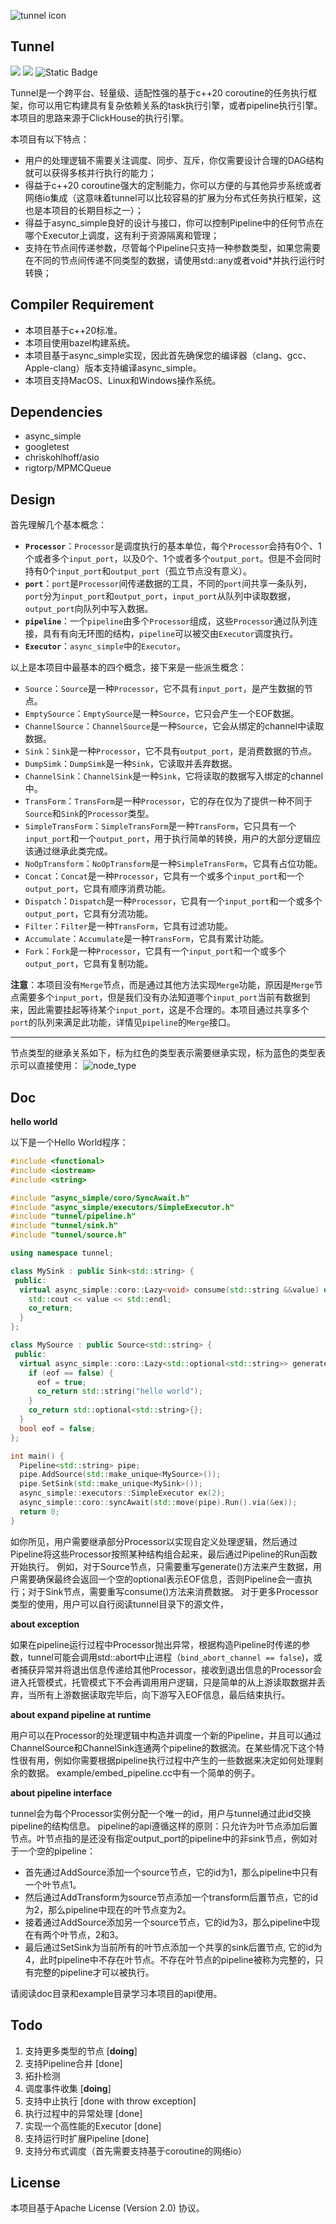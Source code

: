 ![tunnel icon](https://github.com/chloro-pn/draw_io_repo/blob/master/tunnel.svg)
## Tunnel

![](https://tokei.rs/b1/github/chloro-pn/tunnel) ![](https://tokei.rs/b1/github/chloro-pn/tunnel?category=files) ![Static Badge](https://img.shields.io/badge/c%2B%2B-20-blue)

Tunnel是一个跨平台、轻量级、适配性强的基于c++20 coroutine的任务执行框架，你可以用它构建具有复杂依赖关系的task执行引擎，或者pipeline执行引擎。本项目的思路来源于ClickHouse的执行引擎。

本项目有以下特点：
* 用户的处理逻辑不需要关注调度、同步、互斥，你仅需要设计合理的DAG结构就可以获得多核并行执行的能力；
* 得益于c++20 coroutine强大的定制能力，你可以方便的与其他异步系统或者网络io集成（这意味着tunnel可以比较容易的扩展为分布式任务执行框架，这也是本项目的长期目标之一）；
* 得益于async_simple良好的设计与接口，你可以控制Pipeline中的任何节点在哪个Executor上调度，这有利于资源隔离和管理；
* 支持在节点间传递参数，尽管每个Pipeline只支持一种参数类型，如果您需要在不同的节点间传递不同类型的数据，请使用std::any或者void*并执行运行时转换；

## Compiler Requirement
* 本项目基于c++20标准。
* 本项目使用bazel构建系统。
* 本项目基于async_simple实现，因此首先确保您的编译器（clang、gcc、Apple-clang）版本支持编译async_simple。
* 本项目支持MacOS、Linux和Windows操作系统。

## Dependencies
* async_simple
* googletest
* chriskohlhoff/asio
* rigtorp/MPMCQueue

## Design
首先理解几个基本概念：
* **`Processor`**：`Processor`是调度执行的基本单位，每个`Processor`会持有0个、1个或者多个`input_port`，以及0个、1个或者多个`output_port`。但是不会同时持有0个`input_port`和`output_port`（孤立节点没有意义）。
* **`port`**：`port`是`Processor`间传递数据的工具，不同的`port`间共享一条队列，`port`分为`input_port`和`output_port`，`input_port`从队列中读取数据，`output_port`向队列中写入数据。
* **`pipeline`**：一个`pipeline`由多个`Processor`组成，这些`Processor`通过队列连接，具有有向无环图的结构，`pipeline`可以被交由`Executor`调度执行。
* **`Executor`**：`async_simple`中的`Executor`。

以上是本项目中最基本的四个概念，接下来是一些派生概念：
* `Source`：`Source`是一种`Processor`，它不具有`input_port`，是产生数据的节点。
* `EmptySource`：`EmptySource`是一种`Source`，它只会产生一个EOF数据。
* `ChannelSource`：`ChannelSource`是一种`Source`，它会从绑定的channel中读取数据。
* `Sink`：`Sink`是一种`Processor`，它不具有`output_port`，是消费数据的节点。
* `DumpSimk`：`DumpSimk`是一种`Sink`，它读取并丢弃数据。
* `ChannelSink`：`ChannelSink`是一种`Sink`，它将读取的数据写入绑定的channel中。
* `TransForm`：`TransForm`是一种`Processor`，它的存在仅为了提供一种不同于`Source`和`Sink`的`Processor`类型。
* `SimpleTransForm`：`SimpleTransForm`是一种`TransForm`，它只具有一个`input_port`和一个`output_port`，用于执行简单的转换，用户的大部分逻辑应该通过继承此类完成。
* `NoOpTransform`：`NoOpTransform`是一种`SimpleTransForm`，它具有占位功能。
* `Concat`：`Concat`是一种`Processor`，它具有一个或多个`input_port`和一个`output_port`，它具有顺序消费功能。
* `Dispatch`：`Dispatch`是一种`Processor`，它具有一个`input_port`和一个或多个`output_port`，它具有分流功能。
* `Filter`：`Filter`是一种`TransForm`，它具有过滤功能。
* `Accumulate`：`Accumulate`是一种`TransForm`，它具有累计功能。
* `Fork`：`Fork`是一种`Processor`，它具有一个`input_port`和一个或多个`output_port`，它具有复制功能。

**注意**：本项目没有`Merge`节点，而是通过其他方法实现`Merge`功能，原因是`Merge`节点需要多个`input_port`，但是我们没有办法知道哪个`input_port`当前有数据到来，因此需要挂起等待某个`input_port`，这是不合理的。本项目通过共享多个`port`的队列来满足此功能，详情见`pipeline`的`Merge`接口。

---
节点类型的继承关系如下，标为红色的类型表示需要继承实现，标为蓝色的类型表示可以直接使用：
![node_type](https://github.com/chloro-pn/draw_io_repo/blob/master/nodes.drawio.svg)

## Doc

**hello world**

以下是一个Hello World程序：
```c++
#include <functional>
#include <iostream>
#include <string>

#include "async_simple/coro/SyncAwait.h"
#include "async_simple/executors/SimpleExecutor.h"
#include "tunnel/pipeline.h"
#include "tunnel/sink.h"
#include "tunnel/source.h"

using namespace tunnel;

class MySink : public Sink<std::string> {
 public:
  virtual async_simple::coro::Lazy<void> consume(std::string &&value) override {
    std::cout << value << std::endl;
    co_return;
  }
};

class MySource : public Source<std::string> {
 public:
  virtual async_simple::coro::Lazy<std::optional<std::string>> generate() override {
    if (eof == false) {
      eof = true;
      co_return std::string("hello world");
    }
    co_return std::optional<std::string>{};
  }
  bool eof = false;
};

int main() {
  Pipeline<std::string> pipe;
  pipe.AddSource(std::make_unique<MySource>());
  pipe.SetSink(std::make_unique<MySink>());
  async_simple::executors::SimpleExecutor ex(2);
  async_simple::coro::syncAwait(std::move(pipe).Run().via(&ex));
  return 0;
}
```
如你所见，用户需要继承部分Processor以实现自定义处理逻辑，然后通过Pipeline将这些Processor按照某种结构组合起来，最后通过Pipeline的Run函数开始执行。
例如，对于Source节点，只需要重写generate()方法来产生数据，用户需要确保最终会返回一个空的optional表示EOF信息，否则Pipeline会一直执行；对于Sink节点，需要重写consume()方法来消费数据。
对于更多Processor类型的使用，用户可以自行阅读tunnel目录下的源文件，

**about exception**

如果在pipeline运行过程中Processor抛出异常，根据构造Pipeline时传递的参数，tunnel可能会调用std::abort中止进程（`bind_abort_channel == false`)，或者捕获异常并将退出信息传递给其他Processor，接收到退出信息的Processor会进入托管模式，托管模式下不会再调用用户逻辑，只是简单的从上游读取数据并丢弃，当所有上游数据读取完毕后，向下游写入EOF信息，最后结束执行。

**about expand pipeline at runtime**

用户可以在Processor的处理逻辑中构造并调度一个新的Pipeline，并且可以通过ChannelSource和ChannelSink连通两个pipeline的数据流。在某些情况下这个特性很有用，例如你需要根据pipeline执行过程中产生的一些数据来决定如何处理剩余的数据。
example/embed_pipeline.cc中有一个简单的例子。


**about pipeline interface**

tunnel会为每个Processor实例分配一个唯一的id，用户与tunnel通过此id交换pipeline的结构信息。
pipeline的api遵循这样的原则：只允许为叶节点添加后置节点。叶节点指的是还没有指定output_port的pipeline中的非sink节点，例如对于一个空的pipeline：
* 首先通过AddSource添加一个source节点，它的id为1，那么pipeline中只有一个叶节点1。
* 然后通过AddTransform为source节点添加一个transform后置节点，它的id为2，那么pipeline中现在的叶节点变为2。
* 接着通过AddSource添加另一个source节点，它的id为3，那么pipeline中现在有两个叶节点，2和3。
* 最后通过SetSink为当前所有的叶节点添加一个共享的sink后置节点, 它的id为4，此时pipeline中不存在叶节点。不存在叶节点的pipeline被称为完整的，只有完整的pipeline才可以被执行。

请阅读doc目录和example目录学习本项目的api使用。

## Todo
1. 支持更多类型的节点 [**doing**]
2. 支持Pipeline合并 [done]
3. 拓扑检测
4. 调度事件收集 [**doing**]
5. 支持中止执行 [done with throw exception]
6. 执行过程中的异常处理 [done]
7. 实现一个高性能的Executor [done]
8. 支持运行时扩展Pipeline [done]
9. 支持分布式调度（首先需要支持基于coroutine的网络io）


## License
本项目基于Apache License (Version 2.0) 协议。
